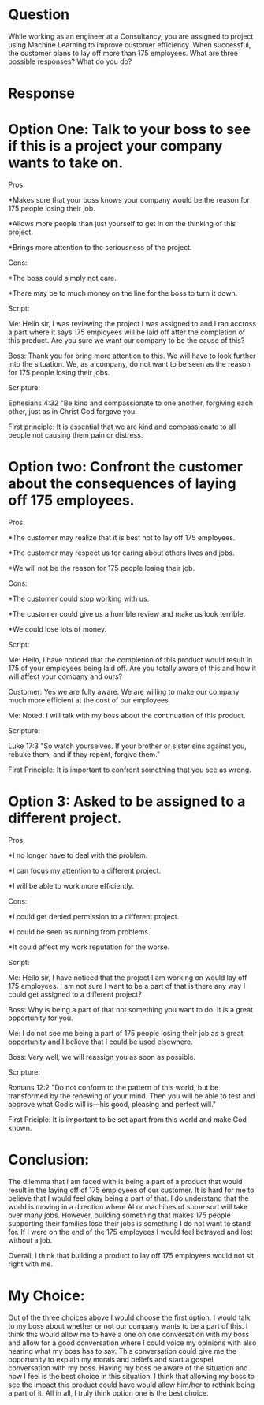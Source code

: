 # Question

While working as an engineer at a Consultancy, you are assigned to project using Machine Learning to improve customer efficiency. When successful, the customer plans to lay off more than 175 employees. What are three possible responses? What do you do?

# Response

# Option One: Talk to your boss to see if this is a project your company wants to take on.

Pros:

*Makes sure that your boss knows your company would be the reason for 175 people losing their job.

*Allows more people than just yourself to get in on the thinking of this project.

*Brings more attention to the seriousness of the project.

Cons:

*The boss could simply not care.

*There may be to much money on the line for the boss to turn it down.

Script:

Me: Hello sir, I was reviewing the project I was assigned to and I ran accross a part where it says 175 employees will be laid off after the completion of this product. Are you sure we want our company to be the cause of this?

Boss: Thank you for bring more attention to this. We will have to look further into the situation. We, as a company, do not want to be seen as the reason for 175 people losing their jobs.

Scripture:

Ephesians 4:32 "Be kind and compassionate to one another, forgiving each other, just as in Christ God forgave you.

First principle: It is essential that we are kind and compassionate to all people not causing them pain or distress.

# Option two: Confront the customer about the consequences of laying off 175 employees.

Pros:

*The customer may realize that it is best not to lay off 175 employees.

*The customer may respect us for caring about others lives and jobs.

*We will not be the reason for 175 people losing their job.

Cons:

*The customer could stop working with us.

*The customer could give us a horrible review and make us look terrible.

*We could lose lots of money.

Script:

Me: Hello, I have noticed that the completion of this product would result in 175 of your employees being laid off. Are you totally aware of this and how it will affect your company and ours?

Customer: Yes we are fully aware. We are willing to make our company much more efficient at the cost of our employees.

Me: Noted. I will talk with my boss about the continuation of this product.

Scripture:

Luke 17:3 "So watch yourselves. If your brother or sister sins against you, rebuke them; and if they repent, forgive them."

First Principle: It is important to confront something that you see as wrong.

# Option 3: Asked to be assigned to a different project.

Pros:

*I no longer have to deal with the problem.

*I can focus my attention to a different project.

*I will be able to work more efficiently.

Cons:

*I could get denied permission to a different project.

*I could be seen as running from problems.

*It could affect my work reputation for the worse.

Script:

Me: Hello sir, I have noticed that the project I am working on would lay off 175 employees. I am not sure I want to be a part of that is there any way I could get assigned to a different project?

Boss: Why is being a part of that not something you want to do. It is a great opportunity for you.

Me: I do not see me being a part of 175 people losing their job as a great opportunity and I believe that I could be used elsewhere. 

Boss: Very well, we will reassign you as soon as possible.

Scripture:

Romans 12:2 "Do not conform to the pattern of this world, but be transformed by the renewing of your mind. Then you will be able to test and approve what God’s will is—his good, pleasing and perfect will."

First Priciple: It is important to be set apart from this world and make God known.

# Conclusion:

The dilemma that I am faced with is being a part of a product that would result in the laying off of 175 employees of our customer. It is hard for me to believe that I would feel okay being a part of that.
I do understand that the world is moving in a direction where AI or machines of some sort will take over many jobs. However, building something that makes 175 people supporting their families lose their jobs is something I do not want to stand for.
If I were on the end of the 175 employees I would feel betrayed and lost without a job. 

Overall, I think that building a product to lay off 175 employees would not sit right with me. 

# My Choice:

Out of the three choices above I would choose the first option. I would talk to my boss about whether or not our company wants to be a part of this.
I think this would allow me to have a one on one conversation with my boss and allow for a good conversation where I could voice my opinions with also hearing what my boss has to say.
This conversation could give me the opportunity to explain my morals and beliefs and start a gospel conversation with my boss. Having my boss be aware of the situation and how I feel is the best choice in this situation.
I think that allowing my boss to see the impact this product could have would allow him/her to rethink being a part of it.
All in all, I truly think option one is the best choice.






